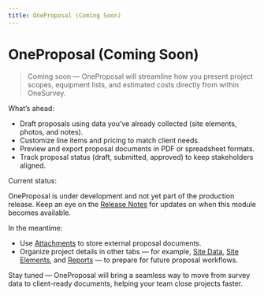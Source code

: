 ```yaml
---
title: OneProposal (Coming Soon)
---
```


# OneProposal (Coming Soon)

> Coming soon — OneProposal will streamline how you present project scopes, equipment lists, and estimated costs directly from within OneSurvey.

What’s ahead:

- Draft proposals using data you’ve already collected (site elements, photos, and notes).
- Customize line items and pricing to match client needs.
- Preview and export proposal documents in PDF or spreadsheet formats.
- Track proposal status (draft, submitted, approved) to keep stakeholders aligned.

Current status:

OneProposal is under development and not yet part of the production release. Keep an eye on the [Release Notes](../support/release-notes.md) for updates on when this module becomes available.

In the meantime:

- Use [Attachments](attachments.md) to store external proposal documents.
- Organize project details in other tabs — for example, [Site Data](site-data.md), [Site Elements](site-elements.md), and [Reports](reports.md) — to prepare for future proposal workflows.

Stay tuned — OneProposal will bring a seamless way to move from survey data to client-ready documents, helping your team close projects faster.

